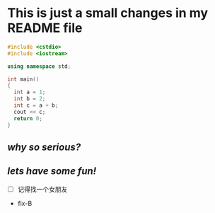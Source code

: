 # This is just a small changes in my README file  

```c++
#include <cstdio>
#include <iostream>

using namespace std;

int main()
{
  int a = 1;
  int b = 2;
  int c = a + b;
  cout << c;
  return 0;
}
```

## *why so serious?*  

## ***lets have some fun!***  

- [ ] 记得找一个女朋友  
- fix-B  
